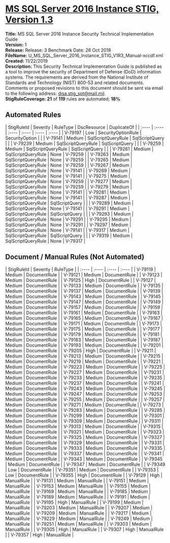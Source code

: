 # [MS SQL Server 2016 Instance STIG, Version 1.3](https://github.com/Microsoft/PowerStig/wiki/SqlServer-2016-Instance-1.3)

**Title:** MS SQL Server 2016 Instance Security Technical Implementation Guide  
**Version:** 1  
**Release:** Release: 3 Benchmark Date: 26 Oct 2018  
**FileName:** U_MS_SQL_Server_2016_Instance_STIG_V1R3_Manual-xccdf.xml  
**Created:** 11/22/2019  
**Description:** This Security Technical Implementation Guide is published as a tool to improve the security of Department of Defense (DoD) information systems. The requirements are derived from the National Institute of Standards and Technology (NIST) 800-53 and related documents. Comments or proposed revisions to this document should be sent via email to the following address: disa.stig_spt@mail.mil.  
**StigRuleCoverage:** **21** of **119** rules are automated; **18%**  

## Automated Rules

| StigRuleId | Severity | RuleType | DscResource | DuplicateOf |
| :---- | :---- | :---- | :---- | :---- | :---- |
| V-79197 | Low | SecurityOptionRule | SecurityOption |  |
| V-79141 | Medium | SqlScriptQueryRule | SqlScriptQuery |  |
| V-79239 | Medium | SqlScriptQueryRule | SqlScriptQuery |  |
| V-79259 | Medium | SqlScriptQueryRule | SqlScriptQuery |  |
| V-79261 | Medium | SqlScriptQueryRule | None | V-79259 |
| V-79263 | Medium | SqlScriptQueryRule | None | V-79259 |
| V-79265 | Medium | SqlScriptQueryRule | None | V-79259 |
| V-79267 | Medium | SqlScriptQueryRule | None | V-79141 |
| V-79269 | Medium | SqlScriptQueryRule | None | V-79141 |
| V-79275 | Medium | SqlScriptQueryRule | None | V-79259 |
| V-79277 | Medium | SqlScriptQueryRule | None | V-79259 |
| V-79279 | Medium | SqlScriptQueryRule | None | V-79141 |
| V-79281 | Medium | SqlScriptQueryRule | None | V-79141 |
| V-79287 | Medium | SqlScriptQueryRule | SqlScriptQuery |  |
| V-79289 | Medium | SqlScriptQueryRule | None | V-79141 |
| V-79291 | Medium | SqlScriptQueryRule | SqlScriptQuery |  |
| V-79293 | Medium | SqlScriptQueryRule | None | V-79291 |
| V-79295 | Medium | SqlScriptQueryRule | None | V-79291 |
| V-79297 | Medium | SqlScriptQueryRule | None | V-79141 |
| V-79317 | Medium | SqlScriptQueryRule | SqlScriptQuery |  |
| V-79319 | Medium | SqlScriptQueryRule | None | V-79317 |

## Document / Manual Rules (Not Automated)

| StigRuleId | Severity | RuleType |
| :---- | :---- | :---- | :---- |
| V-79119 | Medium | DocumentRule |
| V-79121 | Medium | DocumentRule |
| V-79123 | Medium | DocumentRule |
| V-79125 | High | DocumentRule |
| V-79127 | Medium | DocumentRule |
| V-79133 | Medium | DocumentRule |
| V-79135 | Medium | DocumentRule |
| V-79137 | Medium | DocumentRule |
| V-79139 | Medium | DocumentRule |
| V-79143 | Medium | DocumentRule |
| V-79145 | Medium | DocumentRule |
| V-79147 | Medium | DocumentRule |
| V-79149 | Medium | DocumentRule |
| V-79157 | Medium | DocumentRule |
| V-79159 | Medium | DocumentRule |
| V-79161 | Medium | DocumentRule |
| V-79163 | Medium | DocumentRule |
| V-79165 | Medium | DocumentRule |
| V-79167 | Medium | DocumentRule |
| V-79171 | Medium | DocumentRule |
| V-79173 | Medium | DocumentRule |
| V-79175 | Medium | DocumentRule |
| V-79177 | Medium | DocumentRule |
| V-79179 | Medium | DocumentRule |
| V-79181 | Medium | DocumentRule |
| V-79183 | Medium | DocumentRule |
| V-79187 | Medium | DocumentRule |
| V-79193 | Medium | DocumentRule |
| V-79201 | Medium | DocumentRule |
| V-79205 | High | DocumentRule |
| V-79211 | Medium | DocumentRule |
| V-79213 | Medium | DocumentRule |
| V-79215 | Medium | DocumentRule |
| V-79219 | Medium | DocumentRule |
| V-79221 | Medium | DocumentRule |
| V-79223 | Medium | DocumentRule |
| V-79225 | Medium | DocumentRule |
| V-79227 | Medium | DocumentRule |
| V-79231 | Medium | DocumentRule |
| V-79233 | Medium | DocumentRule |
| V-79235 | Medium | DocumentRule |
| V-79237 | Medium | DocumentRule |
| V-79241 | Medium | DocumentRule |
| V-79243 | Medium | DocumentRule |
| V-79245 | Medium | DocumentRule |
| V-79247 | Medium | DocumentRule |
| V-79253 | Medium | DocumentRule |
| V-79255 | Medium | DocumentRule |
| V-79257 | Medium | DocumentRule |
| V-79271 | Medium | DocumentRule |
| V-79273 | Medium | DocumentRule |
| V-79283 | Medium | DocumentRule |
| V-79285 | Medium | DocumentRule |
| V-79299 | Medium | DocumentRule |
| V-79301 | Medium | DocumentRule |
| V-79309 | Medium | DocumentRule |
| V-79311 | Medium | DocumentRule |
| V-79313 | Medium | DocumentRule |
| V-79315 | Medium | DocumentRule |
| V-79321 | Medium | DocumentRule |
| V-79323 | Medium | DocumentRule |
| V-79325 | Medium | DocumentRule |
| V-79327 | Medium | DocumentRule |
| V-79329 | Medium | DocumentRule |
| V-79331 | Medium | DocumentRule |
| V-79333 | Medium | DocumentRule |
| V-79335 | Medium | DocumentRule |
| V-79337 | Medium | DocumentRule |
| V-79341 | Medium | DocumentRule |
| V-79343 | Medium | DocumentRule |
| V-79345 | Medium | DocumentRule |
| V-79347 | Medium | DocumentRule |
| V-79349 | Low | DocumentRule |
| V-79351 | Medium | DocumentRule |
| V-79353 | Low | DocumentRule |
| V-79355 | High | DocumentRule |
| V-79129 | High | ManualRule |
| V-79131 | Medium | ManualRule |
| V-79151 | Medium | ManualRule |
| V-79153 | Medium | ManualRule |
| V-79155 | Medium | ManualRule |
| V-79169 | Medium | ManualRule |
| V-79185 | Medium | ManualRule |
| V-79189 | Medium | ManualRule |
| V-79191 | Medium | ManualRule |
| V-79195 | High | ManualRule |
| V-79199 | Medium | ManualRule |
| V-79203 | Medium | ManualRule |
| V-79207 | Medium | ManualRule |
| V-79209 | Medium | ManualRule |
| V-79217 | Medium | ManualRule |
| V-79229 | Medium | ManualRule |
| V-79249 | Medium | ManualRule |
| V-79251 | Medium | ManualRule |
| V-79303 | Medium | ManualRule |
| V-79305 | High | ManualRule |
| V-79307 | High | ManualRule |
| V-79357 | High | ManualRule |
